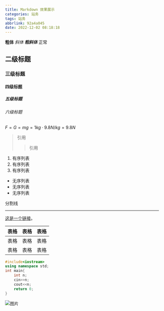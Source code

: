 ```yaml
---
title: Markdown 效果展示
categories: 站务
tags: 站务
abbrlink: 92a4a045
date: 2022-12-02 08:18:18
---
```


**粗体** *斜体* ***粗斜体*** 正常

<!-- more -->

## 二级标题

### 三级标题

#### 四级标题

##### 五级标题

###### 六级标题

$F=G=mg=1kg·9.8N/kg=9.8N$

> 引用
>
>> 引用

1. 有序列表
2. 有序列表
3. 有序列表

- 无序列表
- 无序列表
- 无序列表

分割线

***

[这是一个链接](https://markdown.com.cn)。

| 表格         | 表格         | 表格          |
| :---         |    :----:   |          ---: |
| 表格         | 表格         | 表格          |
| 表格         | 表格         | 表格          |

~~~cpp
#include<iostream>
using namespace std;
int main{
    int n;
    cin>>n;
    cout<<n;
    return 0;
}
~~~

![图片](https://i0.hdslb.com/bfs/album/335657374a640f1748c290003b8851caa7db114d.png)
